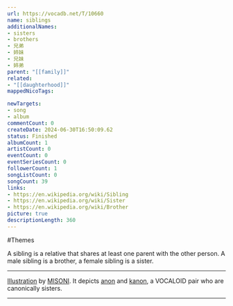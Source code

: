 ```yaml
---
url: https://vocadb.net/T/10660
name: siblings
additionalNames: 
- sisters
- brothers
- 兄弟
- 姉妹
- 兄妹
- 姉弟
parent: "[[family]]"
related:
- "[[daughterhood]]"
mappedNicoTags:

newTargets:
- song
- album
commentCount: 0
createDate: 2024-06-30T16:50:09.62
status: Finished
albumCount: 1
artistCount: 0
eventCount: 0
eventSeriesCount: 0
followerCount: 1
songListCount: 0
songCount: 39
links: 
- https://en.wikipedia.org/wiki/Sibling
- https://en.wikipedia.org/wiki/Sister
- https://en.wikipedia.org/wiki/Brother
picture: true
descriptionLength: 360
---
```


#Themes

A sibling is a relative that shares at least one parent with the other person. A male sibling is a brother, a female sibling is a sister.

---
[Illustration](https://piapro.jp/t/9zGc) by [MISONI](https://vocadb.net/Ar/60655I). It depicts [anon](https://vocadb.net/Ar/18365) and [kanon](https://vocadb.net/Ar/18364), a VOCALOID pair who are canonically sisters.

---

